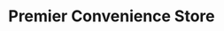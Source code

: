 ---
title: "Premier Convenience Store"
url: /swansea/premier-convenience-store/
shop: convenience
---